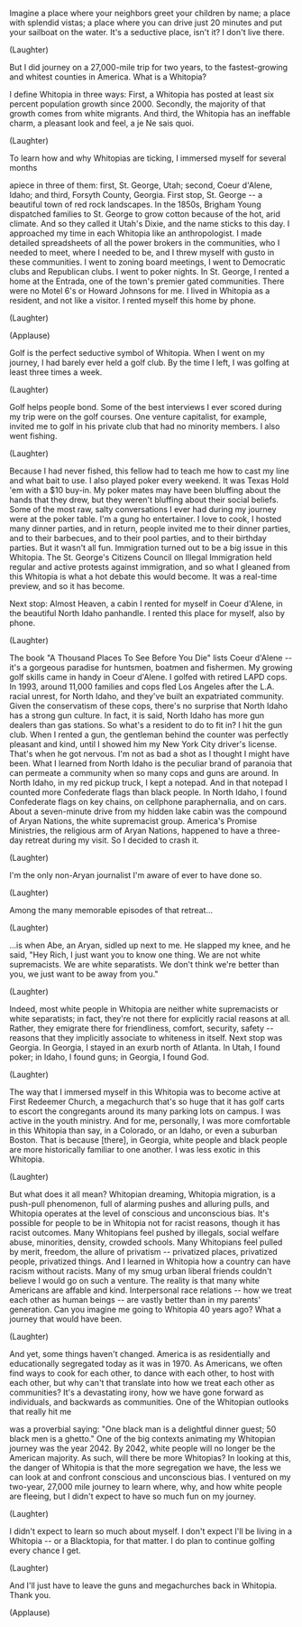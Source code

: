 
Imagine a place where your neighbors
greet your children by name;
a place with splendid vistas;
a place where you can drive
just 20 minutes
and put your sailboat on the water.
It&#39;s a seductive place, isn&#39;t it?
I don&#39;t live there.

(Laughter)

But I did journey on a 27,000-mile trip
for two years, to the fastest-growing
and whitest counties in America.
What is a Whitopia?

I define Whitopia in three ways:
First, a Whitopia has posted at least
six percent population growth since 2000.
Secondly, the majority of that growth
comes from white migrants.
And third, the Whitopia
has an ineffable charm,
a pleasant look and feel,
a je Ne sais quoi.

(Laughter)

To learn how and why
Whitopias are ticking,
I immersed myself for several months

apiece in three of them:
first, St. George, Utah;
second, Coeur d&#39;Alene, Idaho;
and third, Forsyth County, Georgia.
First stop, St. George --
a beautiful town of red rock landscapes.
In the 1850s, Brigham Young
dispatched families to St. George
to grow cotton because
of the hot, arid climate.
And so they called it Utah&#39;s Dixie,
and the name sticks to this day.
I approached my time in each Whitopia
like an anthropologist.
I made detailed spreadsheets of all
the power brokers in the communities,
who I needed to meet,
where I needed to be,
and I threw myself with gusto
in these communities.
I went to zoning board meetings,
I went to Democratic clubs
and Republican clubs.
I went to poker nights.
In St. George, I rented
a home at the Entrada,
one of the town&#39;s
premier gated communities.
There were no Motel 6&#39;s
or Howard Johnsons for me.
I lived in Whitopia as a resident,
and not like a visitor.
I rented myself this home by phone.

(Laughter)


(Applause)

Golf is the perfect seductive
symbol of Whitopia.
When I went on my journey,
I had barely ever held a golf club.
By the time I left, I was golfing
at least three times a week.

(Laughter)

Golf helps people bond.
Some of the best interviews I ever scored
during my trip were on the golf courses.
One venture capitalist, for example,
invited me to golf in his private club
that had no minority members.
I also went fishing.

(Laughter)

Because I had never fished,
this fellow had to teach me
how to cast my line and what bait to use.
I also played poker every weekend.
It was Texas Hold &#39;em with a $10 buy-in.
My poker mates may have been bluffing
about the hands that they drew,
but they weren&#39;t bluffing
about their social beliefs.
Some of the most raw,
salty conversations I ever had
during my journey were at the poker table.
I&#39;m a gung ho entertainer.
I love to cook, I hosted
many dinner parties, and in return,
people invited me to their dinner parties,
and to their barbecues,
and to their pool parties,
and to their birthday parties.
But it wasn&#39;t all fun.
Immigration turned out to be
a big issue in this Whitopia.
The St. George&#39;s Citizens Council
on Illegal Immigration
held regular and active protests
against immigration,
and so what I gleaned from this Whitopia
is what a hot debate this would become.
It was a real-time preview,
and so it has become.

Next stop: Almost Heaven,
a cabin I rented for myself
in Coeur d&#39;Alene, in the beautiful
North Idaho panhandle.
I rented this place
for myself, also by phone.

(Laughter)

The book &quot;A Thousand Places To See
Before You Die&quot; lists Coeur d&#39;Alene --
it&#39;s a gorgeous paradise for huntsmen,
boatmen and fishermen.
My growing golf skills
came in handy in Coeur d&#39;Alene.
I golfed with retired LAPD cops.
In 1993, around 11,000 families and cops
fled Los Angeles
after the L.A. racial unrest,
for North Idaho, and they&#39;ve built
an expatriated community.
Given the conservatism of these cops,
there&#39;s no surprise that North Idaho
has a strong gun culture.
In fact, it is said, North Idaho
has more gun dealers than gas stations.
So what&#39;s a resident to do to fit in?
I hit the gun club.
When I rented a gun,
the gentleman behind the counter
was perfectly pleasant and kind,
until I showed him
my New York City driver&#39;s license.
That&#39;s when he got nervous.
I&#39;m not as bad a shot
as I thought I might have been.
What I learned from North Idaho
is the peculiar brand of paranoia
that can permeate a community
when so many cops and guns are around.
In North Idaho, in my red pickup truck,
I kept a notepad.
And in that notepad I counted
more Confederate flags than black people.
In North Idaho, I found Confederate flags
on key chains, on cellphone paraphernalia,
and on cars.
About a seven-minute drive
from my hidden lake cabin
was the compound of Aryan Nations,
the white supremacist group.
America&#39;s Promise Ministries,
the religious arm of Aryan Nations,
happened to have a three-day
retreat during my visit.
So I decided to crash it.

(Laughter)

I&#39;m the only non-Aryan journalist
I&#39;m aware of ever to have done so.

(Laughter)

Among the many memorable
episodes of that retreat...

(Laughter)

...is when Abe, an Aryan,
sidled up next to me.
He slapped my knee, and he said, &quot;Hey
Rich, I just want you to know one thing.
We are not white supremacists.
We are white separatists.
We don&#39;t think we&#39;re better than you,
we just want to be away from you.&quot;

(Laughter)

Indeed, most white people in Whitopia
are neither white supremacists
or white separatists;
in fact, they&#39;re not there
for explicitly racial reasons at all.
Rather, they emigrate there
for friendliness, comfort,
security, safety --
reasons that they implicitly associate
to whiteness in itself.
Next stop was Georgia.
In Georgia, I stayed in an exurb
north of Atlanta.
In Utah, I found poker;
in Idaho, I found guns;
in Georgia, I found God.

(Laughter)

The way that I immersed myself
in this Whitopia
was to become active
at First Redeemer Church,
a megachurch that&#39;s so huge
that it has golf carts
to escort the congregants around
its many parking lots on campus.
I was active in the youth ministry.
And for me, personally,
I was more comfortable in this Whitopia
than say, in a Colorado, or an Idaho,
or even a suburban Boston.
That is because [there], in Georgia,
white people and black people are more
historically familiar to one another.
I was less exotic in this Whitopia.

(Laughter)

But what does it all mean?
Whitopian dreaming, Whitopia migration,
is a push-pull phenomenon,
full of alarming pushes
and alluring pulls,
and Whitopia operates at the level
of conscious and unconscious bias.
It&#39;s possible for people to be in Whitopia
not for racist reasons,
though it has racist outcomes.
Many Whitopians feel pushed by illegals,
social welfare abuse, minorities,
density, crowded schools.
Many Whitopians feel pulled by merit,
freedom, the allure of privatism --
privatized places, privatized people,
privatized things.
And I learned in Whitopia
how a country can have racism
without racists.
Many of my smug urban liberal friends
couldn&#39;t believe I would go
on such a venture.
The reality is that many white Americans
are affable and kind.
Interpersonal race relations --
how we treat each other as human beings --
are vastly better than in
my parents&#39; generation.
Can you imagine me going
to Whitopia 40 years ago?
What a journey that would have been.

(Laughter)

And yet, some things haven&#39;t changed.
America is as residentially
and educationally segregated today
as it was in 1970.
As Americans, we often find ways
to cook for each other,
to dance with each other,
to host with each other,
but why can&#39;t that translate into how we
treat each other as communities?
It&#39;s a devastating irony,
how we have gone forward as individuals,
and backwards as communities.
One of the Whitopian outlooks
that really hit me

was a proverbial saying:
&quot;One black man is
a delightful dinner guest;
50 black men is a ghetto.&quot;
One of the big contexts animating
my Whitopian journey was the year 2042.
By 2042, white people will no longer be
the American majority.
As such, will there be more Whitopias?
In looking at this,
the danger of Whitopia is
that the more segregation we have,
the less we can look at and confront
conscious and unconscious bias.
I ventured on my two-year,
27,000 mile journey
to learn where, why, and how
white people are fleeing,
but I didn&#39;t expect to have
so much fun on my journey.

(Laughter)

I didn&#39;t expect to learn
so much about myself.
I don&#39;t expect I&#39;ll be living
in a Whitopia --
or a Blacktopia, for that matter.
I do plan to continue golfing
every chance I get.

(Laughter)

And I&#39;ll just have to leave the guns
and megachurches back in Whitopia.
Thank you.

(Applause)

